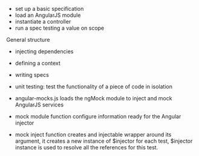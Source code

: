 - set up a basic specification
- load an AngularJS module
- instantiate a controller
- run a spec testing a value on scope

General structure

- injecting dependencies
- defining a context
- writing specs

- unit testing: test the functionality of a piece of code in isolation
- angular-mocks.js loads the ngMock module to inject and mock AngularJS services
- mock module function configure information ready for the Angular injector
- mock inject function creates and injectable wrapper around its argument, it creates a new instance of $injector for each test, $injector instance is used to resolve all the references for this test. 
